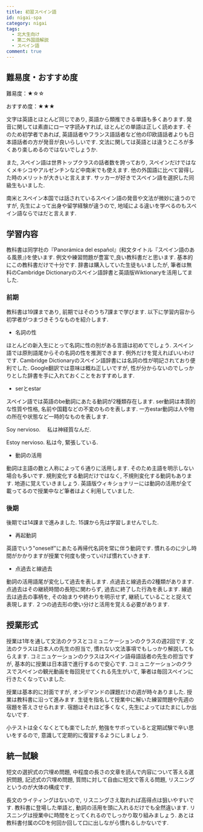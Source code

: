 ```yaml
---
title: 初習スペイン語
id: nigai-spa
category: nigai
tags:
  - 北大生向け
  - 第二外国語解説
  - スペイン語
comment: true
---
```

## 難易度・おすすめ度

難易度：★☆☆

おすすめ度：★★★

文字は英語とほとんど同じであり, 英語から類推できる単語も多くあります. 発音に関しては素直にローマ字読みすれば, ほとんどの単語は正しく読めます. そのため初学者であれば, 英語話者やフランス語話者など他の印欧語話者よりも日本語話者の方が発音が良いらしいです. 文法に関しては英語とは違うところが多くあり楽しめるのではないでしょうか. 

また, スペイン語は世界トップクラスの話者数を誇っており, スペインだけではなくメキシコやアルゼンチンなど中南米でも使えます. 他の外国語に比べて習得した時のメリットが大きいと言えます. サッカーが好きでスペイン語を選択した同級生もいました. 


南米とスペイン本国では話されているスペイン語の発音や文法が微妙に違うのですが, 先生によって出身や留学経験が違うので, 地域による違いを学べるのもスペイン語ならではだと言えます. 

## 学習内容

教科書は同学社の『Panorámica del español』(和文タイトル『スペイン語のある風景』)を使います. 例文や練習問題が豊富で,良い教科書だと思います. 基本的にこの教科書だけで十分です. 辞書は購入していた生徒もいましたが, 筆者は無料のCambridge Dictionaryのスペイン語辞書と英語版Wiktionaryを活用してました.  

### 前期

教科書は19課まであり, 前期ではそのうち7課まで学びます. 以下に学習内容から初学者がつまづきそうなものを紹介します.

* 名詞の性

ほとんどの新入生にとって名詞に性の別がある言語は初めてでしょう. スペイン語では原則語尾からその名詞の性を推測できます. 例外だけを覚えればいいわけです. Cambridge Dictionaryのスペイン語辞書には名詞の性が明記されており便利でした. Google翻訳では意味は概ね正しいですが, 性が分からないのでしっかりとした辞書を手に入れておくことをおすすめします.  

* serとestar

スペイン語では英語のbe動詞にあたる動詞が2種類存在します. ser動詞は本質的な性質や性格, 名前や国籍などの不変のものを表します. 一方estar動詞は人や物の所在や状態など一時的なものを表します. 

Soy nervioso.　  私は神経質なんだ. 

Estoy nervioso. 私は今, 緊張している. 

* 動詞の活用

動詞は主語の数と人称によって６通りに活用します. そのため主語を明示しない場合も多いです. 規則変化する動詞だけではなく, 不規則変化する動詞もあります. 地道に覚えていきましょう. 英語版ウィキショナリーには動詞の活用が全て載ってるので授業中など筆者はよく利用していました. 

### 後期

後期では14課まで進みました. 15課から先は学習しませんでした. 

* 再起動詞

英語でいう"oneself"にあたる再帰代名詞を常に伴う動詞です. 慣れるのに少し時間がかかりますが授業で何度も使っていけば慣れていきます. 

* 点過去と線過去

動詞の活用語尾が変化して過去を表します. 点過去と線過去の2種類があります. 点過去はその継続時間の長短に関わらず, 過去に終了した行為を表します. 線過去は過去の事柄を, その始まりや終わりを明示せず, 継続していることと捉えて表現します. ２つの過去形の使い分けと活用を覚える必要があります. 







## 授業形式

授業は1年を通して文法のクラスとコミュニケーションのクラスの週2回です. 文法のクラスは日本人の先生の担当で, 慣れない文法事項でもしっかり解説してもらえます. コミニュケーションのクラスはスペイン語母語話者の先生の担当ですが, 基本的に授業は日本語で進行するので安心です. コミュニケーションのクラスでスペインの観光動画を毎回見せてくれる先生がいて, 筆者は毎回スペインに行きたくなっていました. 

授業は基本的に対面ですが, オンデマンドの課題だけの週が時々ありました. 授業は教科書に沿って進みます. 生徒を指名して授業中に解いた練習問題や先週の宿題を答えさせられます. 宿題はそれほど多くなく, 先生によってはたまにしか出ないです. 

小テストは全くなくとても楽でしたが, 勉強をサボっていると定期試験で辛い思いをするので, 意識して定期的に復習するようにしましょう. 

## 統一試験

短文の選択式の穴埋め問題, 中程度の長さの文章を読んで内容について答える選択問題, 記述式の穴埋め問題, 質問に対して自由に短文で答える問題, リスニングというのが大体の構成です. 

長文のライティングはないので, リスニングさえ取れれば高得点は狙いやすいです. 教科書に登場した単語と, 動詞の活用を頭に入れるだけでも全然違います. リスニングは授業中に時間をとってくれるのでしっかり取り組みましょう. あとは教科書付属のCDを何回か回して口に出しながら慣れるしかないです. 



